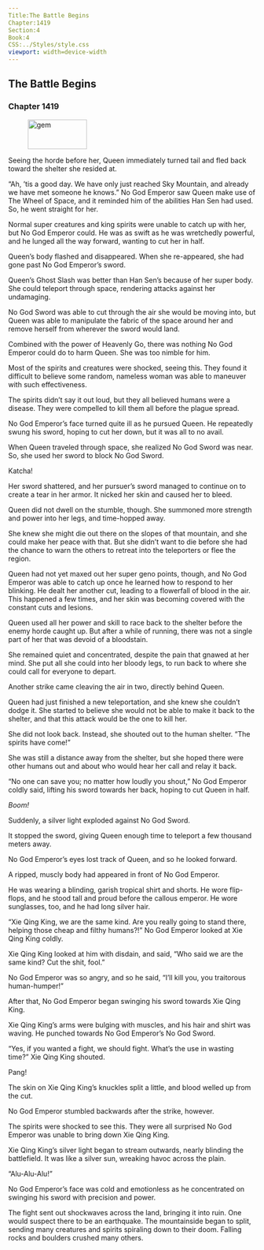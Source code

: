 ```yaml
---
Title:The Battle Begins 
Chapter:1419 
Section:4 
Book:4 
CSS:../Styles/style.css 
viewport: width=device-width
---
```

  
## The Battle Begins
### Chapter 1419
  
<figure>
	<img src="../Images/gem.gif" alt="gem" id="gem" width="120" height="60" />
</figure>
  

  
Seeing the horde before her, Queen immediately turned tail and fled back toward the shelter she resided at.

“Ah, ’tis a good day. We have only just reached Sky Mountain, and already we have met someone he knows.” No God Emperor saw Queen make use of The Wheel of Space, and it reminded him of the abilities Han Sen had used. So, he went straight for her.

Normal super creatures and king spirits were unable to catch up with her, but No God Emperor could. He was as swift as he was wretchedly powerful, and he lunged all the way forward, wanting to cut her in half.

Queen’s body flashed and disappeared. When she re-appeared, she had gone past No God Emperor’s sword.

Queen’s Ghost Slash was better than Han Sen’s because of her super body. She could teleport through space, rendering attacks against her undamaging.

No God Sword was able to cut through the air she would be moving into, but Queen was able to manipulate the fabric of the space around her and remove herself from wherever the sword would land.

Combined with the power of Heavenly Go, there was nothing No God Emperor could do to harm Queen. She was too nimble for him.

Most of the spirits and creatures were shocked, seeing this. They found it difficult to believe some random, nameless woman was able to maneuver with such effectiveness.

The spirits didn’t say it out loud, but they all believed humans were a disease. They were compelled to kill them all before the plague spread.

No God Emperor’s face turned quite ill as he pursued Queen. He repeatedly swung his sword, hoping to cut her down, but it was all to no avail.

When Queen traveled through space, she realized No God Sword was near. So, she used her sword to block No God Sword.

Katcha!

Her sword shattered, and her pursuer’s sword managed to continue on to create a tear in her armor. It nicked her skin and caused her to bleed.

Queen did not dwell on the stumble, though. She summoned more strength and power into her legs, and time-hopped away.

She knew she might die out there on the slopes of that mountain, and she could make her peace with that. But she didn’t want to die before she had the chance to warn the others to retreat into the teleporters or flee the region.

Queen had not yet maxed out her super geno points, though, and No God Emperor was able to catch up once he learned how to respond to her blinking. He dealt her another cut, leading to a flowerfall of blood in the air. This happened a few times, and her skin was becoming covered with the constant cuts and lesions.

Queen used all her power and skill to race back to the shelter before the enemy horde caught up. But after a while of running, there was not a single part of her that was devoid of a bloodstain.

She remained quiet and concentrated, despite the pain that gnawed at her mind. She put all she could into her bloody legs, to run back to where she could call for everyone to depart.

Another strike came cleaving the air in two, directly behind Queen.

Queen had just finished a new teleportation, and she knew she couldn’t dodge it. She started to believe she would not be able to make it back to the shelter, and that this attack would be the one to kill her.

She did not look back. Instead, she shouted out to the human shelter. “The spirits have come!”

She was still a distance away from the shelter, but she hoped there were other humans out and about who would hear her call and relay it back.

“No one can save you; no matter how loudly you shout,” No God Emperor coldly said, lifting his sword towards her back, hoping to cut Queen in half.

*Boom!*

Suddenly, a silver light exploded against No God Sword.

It stopped the sword, giving Queen enough time to teleport a few thousand meters away.

No God Emperor’s eyes lost track of Queen, and so he looked forward.

A ripped, muscly body had appeared in front of No God Emperor.

He was wearing a blinding, garish tropical shirt and shorts. He wore flip-flops, and he stood tall and proud before the callous emperor. He wore sunglasses, too, and he had long silver hair.

“Xie Qing King, we are the same kind. Are you really going to stand there, helping those cheap and filthy humans?!” No God Emperor looked at Xie Qing King coldly.

Xie Qing King looked at him with disdain, and said, “Who said we are the same kind? Cut the shit, fool.”

No God Emperor was so angry, and so he said, “I’ll kill you, you traitorous human-humper!”

After that, No God Emperor began swinging his sword towards Xie Qing King.

Xie Qing King’s arms were bulging with muscles, and his hair and shirt was waving. He punched towards No God Emperor’s No God Sword.

“Yes, if you wanted a fight, we should fight. What’s the use in wasting time?” Xie Qing King shouted.

Pang!

The skin on Xie Qing King’s knuckles split a little, and blood welled up from the cut.

No God Emperor stumbled backwards after the strike, however.

The spirits were shocked to see this. They were all surprised No God Emperor was unable to bring down Xie Qing King.

Xie Qing King’s silver light began to stream outwards, nearly blinding the battlefield. It was like a silver sun, wreaking havoc across the plain.

“Alu-Alu-Alu!”

No God Emperor’s face was cold and emotionless as he concentrated on swinging his sword with precision and power.

The fight sent out shockwaves across the land, bringing it into ruin. One would suspect there to be an earthquake. The mountainside began to split, sending many creatures and spirits spiraling down to their doom. Falling rocks and boulders crushed many others.